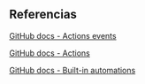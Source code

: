 ## Referencias

[GitHub docs - Actions events](https://docs.github.com/en/actions/writing-workflows/choosing-when-your-workflow-runs/events-that-trigger-workflows#about-events-that-trigger-workflows)

[GitHub docs - Actions](https://docs.github.com/en/actions/about-github-actions/about-continuous-integration-with-github-actions)

[GitHub docs - Built-in automations](https://docs.github.com/en/issues/planning-and-tracking-with-projects/automating-your-project/using-the-built-in-automations)
